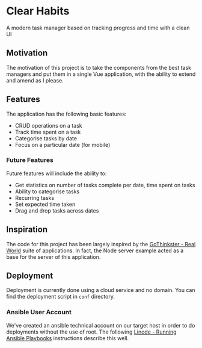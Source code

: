# Clear Habits

A modern task manager based on tracking progress and time with a clean UI

## Motivation

The motivation of this project is to take the components from the best task managers and put them in a single Vue application, with the ability to extend and amend as I please.

## Features

The application has the following basic features:

- CRUD operations on a task
- Track time spent on a task
- Categorise tasks by date
- Focus on a particular date (for mobile)

### Future Features

Future features will include the ability to:

- Get statistics on number of tasks complete per date, time spent on tasks
- Ability to categorise tasks
- Recurring tasks
- Set expected time taken
- Drag and drop tasks across dates

## Inspiration

The code for this project has been largely inspired by the [GoThinkster - Real World](https://github.com/gothinkster/realworld) suite of applications. In fact, the Node server example acted as a base for the server of this application.

## Deployment

Deployment is currently done using a cloud service and no domain. You can find the deployment script in `conf` directory.

### Ansible User Account

We've created an ansible technical account on our target host in order to do deployments without the use of root. The following [Linode - Running Ansible Playbooks](https://www.linode.com/docs/applications/configuration-management/running-ansible-playbooks/) instructions describe this well.
